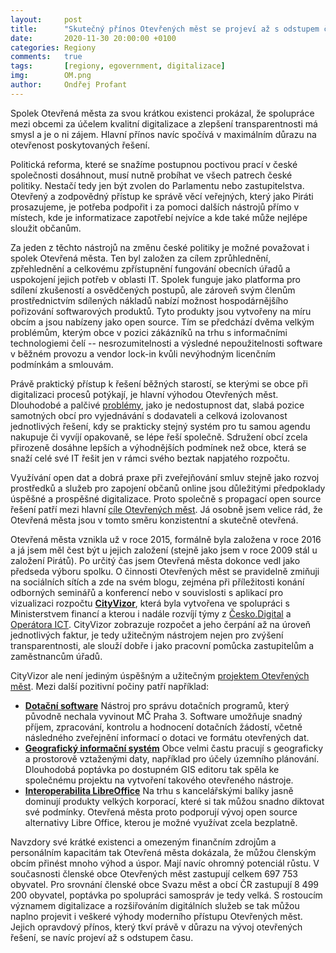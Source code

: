 ```yaml
---
layout:     post
title:      "Skutečný přínos Otevřených měst se projeví až s odstupem času"
date:       2020-11-30 20:00:00 +0100
categories: Regiony
comments:   true
tags:       [regiony, egovernment, digitalizace]
img:        OM.png
author:     Ondřej Profant
---
```


Spolek Otevřená města za svou krátkou existenci prokázal, že spolupráce mezi obcemi za účelem kvalitní digitalizace a zlepšení transparentnosti má smysl a je o ni zájem. Hlavní přínos navíc spočívá v maximálním důrazu na otevřenost poskytovaných řešení.

<!--more-->

Politická reforma, které se snažíme postupnou poctivou prací v české společnosti dosáhnout, musí nutně probíhat ve všech patrech české politiky. Nestačí tedy jen být zvolen do Parlamentu nebo zastupitelstva. Otevřený a zodpovědný přístup ke správě věcí veřejných, který jako Piráti prosazujeme, je potřeba podpořit i za pomoci dalších nástrojů přímo v místech, kde je informatizace zapotřebí nejvíce a kde také může nejlépe sloužit občanům.

Za jeden z těchto nástrojů na změnu české politiky je možné považovat i spolek Otevřená města. Ten byl založen za cílem zprůhlednění, zpřehlednění a celkovému zpřístupnění fungování obecních úřadů a uspokojení jejich potřeb v oblasti IT. Spolek funguje jako platforma pro sdílení zkušeností a osvědčených postupů, ale zároveň svým členům prostřednictvím sdílených nákladů nabízí možnost hospodárnějšího pořizování softwarových produktů. Tyto produkty jsou vytvořeny na míru obcím a jsou nabízeny jako open source. Tím se předchází dvěma velkým problémům, kterým obce v pozici zákázníků na trhu s informačními technologiemi čelí -- nesrozumitelnosti a výsledné nepoužitelnosti software v běžném provozu a vendor lock-in kvůli nevýhodným licenčním podmínkám a smlouvám.

Právě praktický přístup k řešení běžných starostí, se kterými se obce při digitalizaci procesů potýkají, je hlavní výhodou Otevřených měst. Dlouhodobé a palčivé [problémy](https://otevrenamesta.cz/problemy/), jako je nedostupnost dat, slabá pozice samotných obcí pro vyjednávání s dodavateli a celková izolovanost jednotlivých řešení, kdy se prakticky stejný systém pro tu samou agendu nakupuje či vyvíjí opakovaně, se lépe řeší společně. Sdružení obcí zcela přirozeně dosáhne lepších a výhodnějších podmínek než obce, která se snaží celé své IT řešit jen v rámci svého beztak napjatého rozpočtu.

Využívání open dat a dobrá praxe při zveřejňování smluv stejně jako rozvoj prostředků a služeb pro zapojení občanů online jsou důležitými předpoklady úspěšné a prospěšné digitalizace. Proto společně s propagací open source řešení patří mezi hlavní [cíle Otevřených měst](https://otevrenamesta.cz/cile/). Já osobně jsem velice rád, že Otevřená města jsou v tomto směru konzistentní a skutečně otevřená.

Otevřená města vznikla už v roce 2015, formálně byla založena v roce 2016 a já jsem měl čest být u jejich založení (stejně jako jsem v roce 2009 stál u založení Pirátů). Po určitý čas jsem Otevřená města dokonce vedl jako předseda výboru spolku. O činnosti Otevřených měst se pravidelně zmiňuji na sociálních sítích a zde na svém blogu, zejména při příležitosti konání odborných seminářů a konferencí nebo v souvislosti s aplikací pro vizualizaci rozpočtu **[CityVizor](https://www.cityvizor.cz/)**, která byla vytvořena ve spolupráci s Ministerstvem financí a kterou i nadále rozvíjí týmy z [Česko.Digital](https://cesko.digital/) a [Operátora ICT](https://operatorict.cz/). CityVizor zobrazuje rozpočet a jeho čerpání až na úroveň jednotlivých faktur, je tedy užitečným nástrojem nejen pro zvýšení transparentnosti, ale slouží dobře i jako pracovní pomůcka zastupitelům a zaměstnancům úřadů.

CityVizor ale není jediným úspěšným a užitečným [projektem Otevřených měst](https://otevrenamesta.cz/projekty/). Mezi další pozitivní počiny patří například:

* **[Dotační software](https://otevrenamesta.cz/projekty/dsw)**
Nástroj pro správu dotačních programů, který původně nechala vyvinout MČ Praha 3. Software umožňuje snadný příjem, zpracování, kontrolu a hodnocení dotačních žádostí, včetně následného zveřejnění informací o dotaci ve formátu otevřených dat.
* **[Geografický informační systém](https://otevrenamesta.cz/projekty/GISEditor)**
Obce velmi častu pracují s geograficky a prostorově vztaženými daty, například pro účely územního plánování. Dlouhodobá poptávka po dostupném GIS editoru tak spěla ke společnému projektu na vytvoření takového otevřeného nástroje.
* **[Interoperabilita LibreOffice](https://otevrenamesta.cz/projekty/lo_interoperabilita)**
Na trhu s kancelářskými balíky jasně dominují produkty velkých korporací, které si tak můžou snadno diktovat své podmínky. Otevřená města proto podporují vývoj open source alternativy Libre Office, kterou je možné využívat zcela bezplatně.

Navzdory své krátké existenci a omezeným finančním zdrojům a personálním kapacitám tak Otevřená města dokázala, že můžou členským obcím přinést mnoho výhod a úspor. Mají navíc ohromný potenciál růstu. V současnosti členské obce Otevřených měst zastupují celkem 697 753 obyvatel. Pro srovnání členské obce Svazu měst a obcí ČR zastupují 8 499 200 obyvatel, poptávka po spolupráci samospráv je tedy velká. S rostoucím významem digitalizace a rozšiřováním digitálních služeb se tak můžou naplno projevit i veškeré výhody moderního přístupu Otevřených měst. Jejich opravdový přínos, který tkví právě v důrazu na vývoj otevřených řešení, se navíc projeví až s odstupem času.
